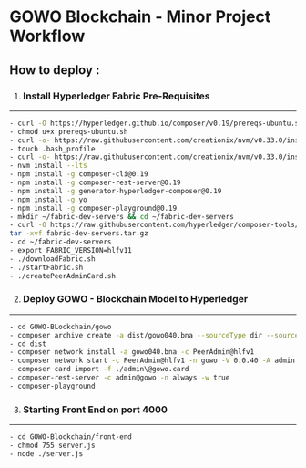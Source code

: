 # GOWO Blockchain - Minor Project Workflow

## How to deploy :

1. ### Install Hyperledger Fabric Pre-Requisites
---
```bash
- curl -O https://hyperledger.github.io/composer/v0.19/prereqs-ubuntu.sh
- chmod u+x prereqs-ubuntu.sh
- curl -o- https://raw.githubusercontent.com/creationix/nvm/v0.33.0/install.sh | bash
- touch .bash_profile
- curl -o- https://raw.githubusercontent.com/creationix/nvm/v0.33.0/install.sh | bash
- nvm install --lts	
- npm install -g composer-cli@0.19
- npm install -g composer-rest-server@0.19
- npm install -g generator-hyperledger-composer@0.19
- npm install -g yo
- npm install -g composer-playground@0.19
- mkdir ~/fabric-dev-servers && cd ~/fabric-dev-servers
- curl -O https://raw.githubusercontent.com/hyperledger/composer-tools/master/packages/fabric-dev-servers/fabric-dev-servers.tar.gz
tar -xvf fabric-dev-servers.tar.gz
- cd ~/fabric-dev-servers
- export FABRIC_VERSION=hlfv11
- ./downloadFabric.sh
- ./startFabric.sh
- ./createPeerAdminCard.sh
```

2. ### Deploy GOWO - Blockchain Model to Hyperledger
---
```bash
- cd GOWO-BLockchain/gowo
- composer archive create -a dist/gowo040.bna --sourceType dir --sourceName .
- cd dist
- composer network install -a gowo040.bna -c PeerAdmin@hlfv1
- composer network start -c PeerAdmin@hlfv1 -n gowo -V 0.0.40 -A admin -S adminpw
- composer card import -f ./admin\@gowo.card
- composer-rest-server -c admin@gowo -n always -w true
- composer-playground
```
3. ### Starting Front End on port 4000
---
```bash
- cd GOWO-Blockchain/front-end
- chmod 755 server.js
- node ./server.js
```

